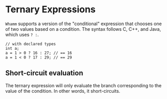 # Ternary Expressions #

`Whamm` supports a version of the "conditional" expression that chooses one of two values based on a condition.
The syntax follows C, C++, and Java, which uses `? :`.

```
// with declared types
int a;
a = 1 > 0 ? 16 : 27; // == 16
a = 1 < 0 ? 17 : 29; // == 29
```

## Short-circuit evaluation ##

The ternary expression will only evaluate the branch corresponding to the value of the condition.
In other words, it short-circuits.
